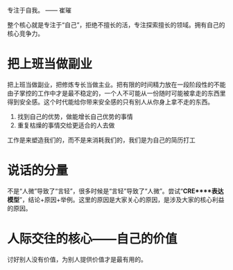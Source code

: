 专注于自我。 —— 崔璀

整个核心就是专注于“自己”，拒绝不擅长的活，专注探索擅长的领域。拥有自己的核心竞争力。

# 把上班当做副业

把上班当做副业，把修炼专长当做主业。把有限的时间精力放在一段阶段性的不能由子掌控的工作中才是最不稳定的，一个人不可能从一份随时可能被拿走的东西里得到安全感。这个时代能给你带来安全感的只有别人从你身上拿不走的东西。

1. 找到自己的优势，做能增长自己优势的事情
2. 重复枯燥的事情交给更适合的人去做

工作是来塑造我们的，而不是来消耗我们的，我们是为自己的简历打工

# 说话的分量

不是“人微”导致了“言轻”，很多时候是“言轻”导致了“人微”。尝试“**CRE****表达模型**”，结论+原因+举例。这里的原因是大家关心的原因，是涉及大家的核心利益的原因。

# 人际交往的核心——自己的价值

讨好别人没有价值，为别人提供价值才是最有用的。